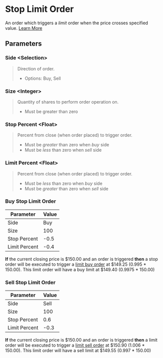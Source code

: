 # Stop Limit Order

An order which triggers a _limit_ order when the price crosses specified value. [Learn More](https://www.investopedia.com/terms/s/stop-limitorder.asp)

## Parameters

### Side \<Selection>
> Direction of order.
>
> * Options: Buy, Sell

### Size \<Integer>
> Quantity of shares to perform order operation on.
>
> * Must be greater than zero

### Stop Percent \<Float>
> Percent from close (when order placed) to trigger order.
>
> * Must be _greater_ than zero when _buy_ side
> * Must be _less_ than zero when _sell_ side

### Limit Percent \<Float>
> Percent from close (when order placed) to trigger order.
> 
> * Must be _less_ than zero when _buy_ side
> * Must be _greater_ than zero when _sell_ side

### Buy Stop Limit Order

| Parameter     | Value |
|---------------|-------|
| Side          | Buy   |
| Size          | 100   |
| Stop Percent  | -0.5  |
| Limit Percent | -0.4  |

__If__ the current closing price is \$150.00 and an order is triggered __then__ a stop order will be executed to trigger a [limit buy order](https://docs.hedgehog.market/libraries/standard_order/#market_order) at \$149.25 (0.995 * 150.00). This limit order will have a buy limit at \$149.40 (0.9975 * 150.00)

### Sell Stop Limit Order

| Parameter     | Value  |
|---------------|--------|
| Side          | Sell   |
| Size          | 100    |
| Stop Percent  | 0.6    |
| Limit Percent | -0.3   |

__If__ the current closing price is \$150.00 and an order is triggered __then__ a limit order will be executed to trigger a [limit sell order](https://docs.hedgehog.market/libraries/standard_order/#market_order) at \$150.90 (1.006 * 150.00). This limit order will have a sell limit at \$149.55 (0.997 * 150.00)

